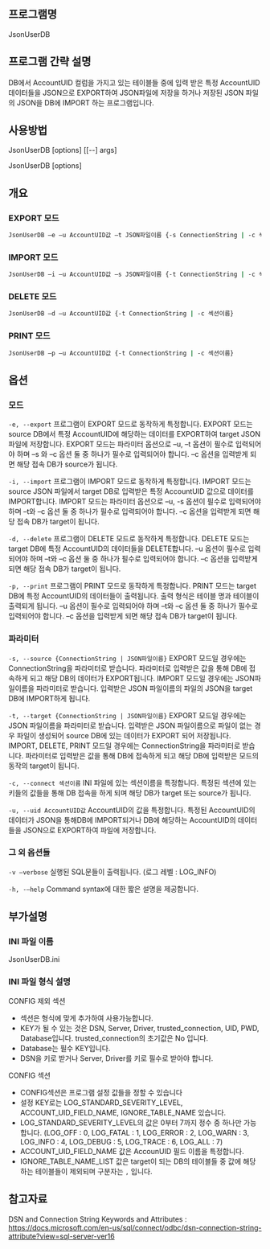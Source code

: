 ## 프로그램명
JsonUserDB

## 프로그램 간략 설명
DB에서 AccountUID 컬럼을 가지고 있는 테이블들 중에 입력 받은 특정 AccountUID 데이터들을
JSON으로 EXPORT하여 JSON파일에 저장을 하거나 저장된 JSON 파일의 JSON을 DB에 IMPORT
하는 프로그램입니다.

## 사용방법
JsonUserDB [options] [[--] args]

JsonUserDB [options]

## 개요
### EXPORT 모드
```sh
JsonUserDB –e –u AccountUID값 –t JSON파일이름 {-s ConnectionString | -c 섹션이름}
```
### IMPORT 모드
```sh
JsonUserDB –i –u AccountUID값 –s JSON파일이름 {-t ConnectionString | -c 섹션이름}
```
### DELETE 모드
```sh
JsonUserDB –d –u AccountUID값 {-t ConnectionString | -c 섹션이름}
```
### PRINT 모드
```sh
JsonUserDB –p –u AccountUID값 {-t ConnectionString | -c 섹션이름}
```

## 옵션
### 모드
`-e, --export`
프로그램이 EXPORT 모드로 동작하게 특정합니다. EXPORT 모드는 source DB에서 특정 AccountUID에 해당하는 데이터를 EXPORT하여 target JSON 파일에 저장합니다. EXPORT 모드는 파라미터 옵션으로 –u, –t 옵션이 필수로 입력되어야 하며 –s 와 –c 옵션 둘 중 하나가 필수로 입력되어야 합니다. –c 옵션을 입력받게 되면 해당 접속 DB가 source가 됩니다.

`-i, --import`
프로그램이 IMPORT 모드로 동작하게 특정합니다. IMPORT 모드는 source JSON 파일에서 target DB로 입력받은 특정 AccountUID 값으로 데이터를 IMPORT합니다. IMPORT 모드는 파라미터 옵션으로 –u, -s 옵션이 필수로 입력되어야 하며 –t와 –c 옵션 둘 중 하나가 필수로 입력되어야 합니다. –c 옵션을 입력받게 되면 해당 접속 DB가 target이 됩니다.

`-d, --delete`
프로그램이 DELETE 모드로 동작하게 특정합니다. DELETE 모드는 target DB에 특정 AccountUID의 데이터들을 DELETE합니다. –u 옵션이 필수로 입력되어야 하며 –t와 –c 옵션 둘 중 하나가 필수로 입력되어야 합니다. –c 옵션을 입력받게 되면 해당 접속 DB가 target이 됩니다.

`-p, --print`
프로그램이 PRINT 모드로 동작하게 특정합니다. PRINT 모드는 target DB에 특정 AccountUID의 데이터들이 출력됩니다. 출력 형식은 테이블 명과 테이블이 출력되게 됩니다. –u 옵션이 필수로 입력되어야 하며 –t와 –c 옵션 둘 중 하나가 필수로 입력되어야 합니다. –c 옵션을 입력받게 되면 해당 접속 DB가 target이 됩니다.

### 파라미터
`-s, --source {ConnectionString | JSON파일이름}`
EXPORT 모드일 경우에는 ConnectionString을 파라미터로 받습니다. 파라미터로 입력받은 값을 통해 DB에 접속하게 되고 해당 DB의 데이터가 EXPORT됩니다.
IMPORT 모드일 경우에는 JSON파일이름을 파라미터로 받습니다. 입력받은 JSON 파일이름의 파일의 JSON을 target DB에 IMPORT하게 됩니다.

`-t, --target {ConnectionString | JSON파일이름}`
EXPORT 모드일 경우에는 JSON 파일이름을 파라미터로 받습니다. 입력받은 JSON 파일이름으로 파일이 없는 경우 파일이 생성되어 source DB에 있는 데이터가 EXPORT 되어 저장됩니다.
IMPORT, DELETE, PRINT 모드일 경우에는 ConnectionString을 파라미터로 받습니다. 파라미터로 입력받은 값을 통해 DB에 접속하게 되고 해당 DB에 입력받은 모드의 동작의 target이 됩니다.

`-c, --connect 섹션이름`
INI 파일에 있는 섹션이름을 특정합니다. 특정된 섹션에 있는 키들의 값들을 통해 DB 접속을 하게 되며 해당 DB가 target 또는 source가 됩니다.

`-u, --uid AccountUID값`
AccountUID의 값을 특정합니다. 특정된 AccountUID의 데이터가 JSON을 통해DB에 IMPORT되거나 DB에 해당하는 AccountUID의 데이터들을 JSON으로 EXPORT하여 파일에 저장합니다.

### 그 외 옵션들
`-v –verbose`
실행된 SQL문들이 출력됩니다. (로그 레벨 : LOG_INFO)

`-h, -–help`
Command syntax에 대한 짧은 설명을 제공합니다.

## 부가설명
### INI 파일 이름
JsonUserDB.ini
### INI 파일 형식 설명
CONFIG 제외 섹션
- 섹션은 형식에 맞게 추가하여 사용가능합니다. 
- KEY가 될 수 있는 것은 DSN, Server, Driver, trusted_connection, UID, PWD, Database입니다. trusted_connection의 초기값은 No 입니다.
- Database는 필수 KEY입니다. 
- DSN을 키로 받거나 Server, Driver를 키로 필수로 받아야 합니다.

CONFIG 섹션
- CONFIG섹션은 프로그램 설정 값들을 정할 수 있습니다
- 설정 KEY로는 LOG_STANDARD_SEVERITY_LEVEL, ACCOUNT_UID_FIELD_NAME, IGNORE_TABLE_NAME 있습니다.
- LOG_STANDARD_SEVERITY_LEVEL의 값은 0부터 7까지 정수 중 하나만 가능합니다. (LOG_OFF : 0, LOG_FATAL : 1, LOG_ERROR : 2, LOG_WARN : 3, LOG_INFO : 4, LOG_DEBUG : 5, LOG_TRACE : 6, LOG_ALL : 7)
- ACCOUNT_UID_FIELD_NAME 값은 AccounUID 필드 이름을 특정합니다.
- IGNORE_TABLE_NAME_LIST 값은 target이 되는 DB의 테이블들 중 값에 해당하는 테이블들이 제외되며 구분자는 `,` 입니다. 

## 참고자료
DSN and Connection String Keywords and Attributes : https://docs.microsoft.com/en-us/sql/connect/odbc/dsn-connection-string-attribute?view=sql-server-ver16

